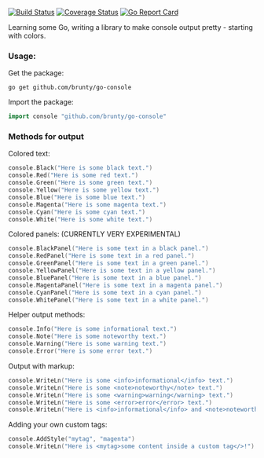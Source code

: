 [![Build Status](https://travis-ci.org/Brunty/go-console.svg?branch=master)](https://travis-ci.org/Brunty/go-console) [![Coverage Status](https://coveralls.io/repos/github/Brunty/go-console/badge.svg)](https://coveralls.io/github/Brunty/go-console) [![Go Report Card](https://goreportcard.com/badge/github.com/brunty/go-console)](https://goreportcard.com/report/github.com/brunty/go-console)

Learning some Go, writing a library to make console output pretty - starting with colors.


### Usage:

Get the package:

`go get github.com/brunty/go-console`

Import the package:

```go
import console "github.com/brunty/go-console"
```

### Methods for output

Colored text:
```go
console.Black("Here is some black text.")
console.Red("Here is some red text.")
console.Green("Here is some green text.")
console.Yellow("Here is some yellow text.")
console.Blue("Here is some blue text.")
console.Magenta("Here is some magenta text.")
console.Cyan("Here is some cyan text.")
console.White("Here is some white text.")
```

Colored panels: (CURRENTLY VERY EXPERIMENTAL)
```go
console.BlackPanel("Here is some text in a black panel.")
console.RedPanel("Here is some text in a red panel.")
console.GreenPanel("Here is some text in a green panel.")
console.YellowPanel("Here is some text in a yellow panel.")
console.BluePanel("Here is some text in a blue panel.")
console.MagentaPanel("Here is some text in a magenta panel.")
console.CyanPanel("Here is some text in a cyan panel.")
console.WhitePanel("Here is some text in a white panel.")
```

Helper output methods:
```go
console.Info("Here is some informational text.")
console.Note("Here is some noteworthy text.")
console.Warning("Here is some warning text.")
console.Error("Here is some error text.")
```

Output with markup:
```go
console.WriteLn("Here is some <info>informational</info> text.")
console.WriteLn("Here is some <note>noteworthy</note> text.")
console.WriteLn("Here is some <warning>warning</warning> text.")
console.WriteLn("Here is some <error>error</error> text.")
console.WriteLn("Here is <info>informational</info> and <note>noteworthy</note> content that's also a <warning>warning</warning> and an <error>error message</error>.")
```

Adding your own custom tags:
```go
console.AddStyle("mytag", "magenta")
console.WriteLn("Here is <mytag>some content inside a custom tag</>!")
```
